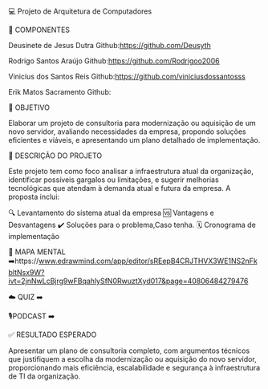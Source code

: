 💻 Projeto de Arquitetura de Computadores 

👥 COMPONENTES

Deusinete de Jesus Dutra
Github:https://github.com/Deusyth

Rodrigo Santos Araújo
Github:https://github.com/Rodrigoo2006

Vinicius dos Santos Reis
Github:https://github.com/viniciusdossantosss

Erik Matos Sacramento
Github:

🎯 OBJETIVO

Elaborar um projeto de consultoria para modernização ou aquisição de um novo servidor, avaliando necessidades da empresa, propondo soluções eficientes e viáveis, e apresentando um plano detalhado de implementação.

📝 DESCRIÇÃO DO PROJETO

Este projeto tem como foco analisar a infraestrutura atual da organização, identificar possíveis gargalos ou limitações, e sugerir melhorias tecnológicas que atendam à demanda atual e futura da empresa. A proposta inclui:

🔍 Levantamento do sistema atual da empresa
🆚 Vantagens e Desvantagens
✔️ Soluções para o problema,Caso tenha.
🗓️ Cronograma de implementação

🧠 MAPA MENTAL 
➡️https://www.edrawmind.com/app/editor/sREepB4CRJTHVX3WE1NS2nFkbltNsx9W?ivt=2jnNwLcBjrg9wFBqahlySfN0RwuztXyd017&page=40806484279476

☁️ QUIZ 
➡️

🎙️PODCAST
➡️

✅ RESULTADO ESPERADO

Apresentar um plano de consultoria completo, com argumentos técnicos que justifiquem a escolha da modernização ou aquisição do novo servidor, proporcionando mais eficiência, escalabilidade e segurança à infraestrutura de TI da organização.
